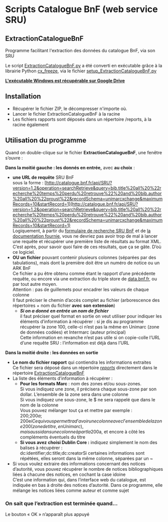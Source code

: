 Scripts Catalogue BnF (web service SRU)
==

ExtractionCatalogueBnF
--
Programme facilitant l'extraction des données du catalogue BnF, via son SRU

Le script [ExtractionCatalogueBnF.py](ExtractionCatalogueBnF.py) a été converti en exécutable grâce à la librairie Python [cx_freeze](https://anthony-tuininga.github.io/cx_Freeze/), via le fichier [setup_ExtractionCatalogueBnF.py](setup_ExtractionCatalogueBnF.py)

**[L'exécutable Windows est récupérable sur Google Drive](https://drive.google.com/open?id=0B_SuYb5EUx7QVnQzRGZVaFpiY2c)**

## Installation

*   Récupérer le fichier ZIP, le décompresser n'importe où.
*   Lancer le fichier ExtractionCatalogueBnF à la racine
*   Les fichiers rapports sont déposés dans un répertoire /reports, à la racine également

## Utilisation du programme

Quand on double-clique sur le fichier **ExtractionCatalogueBnF**, une fenêtre s’ouvre :


**Dans la moitié gauche : les donnés en entrée,** avec **au choix** :

*   **une URL de requête** SRU BnF  
    sous la forme : [http://catalogue.bnf.fr/api/SRU?version=1.2&operation=searchRetrieve&query=bib.title%20all%20%22recherche%20temps%20perdu%20retrouve%22%20and%20bib.author%20all%20%22proust%22&recordSchema=unimarcxchange&maximumRecords=10&startRecord=1](http://catalogue.bnf.fr/api/SRU?version=1.2&operation=searchRetrieve&query=bib.title%20all%20%22recherche%20temps%20perdu%20retrouve%22%20and%20bib.author%20all%20%22proust%22&recordSchema=unimarcxchange&maximumRecords=10&startRecord=1)  
    Logiquement, à partir du [formulaire de recherche SRU BnF](http://catalogue.bnf.fr/api) et de [la documentation fournie](http://www.bnf.fr/fr/professionnels/recuperation_donnees_bnf_boite_outils/a.service_SRU.html), vous ne devriez pas avoir trop de mal à lancer une requête et récupérer une première liste de résultats au format XML. C’est après, pour savoir quoi faire de ces résultats, que ça se gâte. D’où ce logiciel.
*   **OU un fichier** pouvant contenir plusieurs colonnes (séparées par des tabulations), mais dont la première doit être un numéro de notice ou un ARK BnF  
    Ce fichier a pu être obtenu comme étant le rapport d’une précédente requête, ou encore via une extraction du triple store de [data.bnf.fr](http://data.bnf.fr), ou par tout autre moyen.  
    Attention : pas de guillemets pour encadrer les valeurs de chaque colonne  
    Il faut préciser le chemin d’accès complet au fichier (arborescence des répertoires + nom du fichier **avec** **son** **extension**)
    *   **_Si on a donné en entrée un nom de fichier_**  
        il faut préciser quel format en sortie on veut utiliser pour indiquer les éléments d’information à récupérer : si je dis au programme récupérer la zone 100, celle-ci n’est pas la même en Unimarc (zone de données codées) et Intermarc (auteur principal)  
        Cette information en revanche n’est pas utile si on copie-colle l’URL d’une requête SRU : l’information est déjà dans l’URL

**Dans la moitié droite : les données en sortie**


*   **Le nom du fichier rapport** qui contiendra les informations extraites  
    Ce fichier sera déposé dans un répertoire <span style="text-decoration:underline;">_reports_</span> directement dans le répertoire <span style="text-decoration:underline;">ExtractionCatalogueBnF</span>
*   La liste des éléments d’information à récupérer :
    *   **Pour les formats Marc** : nom des zones et/ou sous-zones.  
        Si vous indiquez une zone, il précisera chaque sous-zone par son dollar. L’ensemble de la zone sera dans une colonne  
        Si vous indiquez une sous-zone, le $ ne sera rappelé que dans le nom de la colonne  
        Vous pouvez mélanger tout ça et mettre par exemple :  
        200;200$a;200$e$i  
        Ce qui vous permettra d’avoir une colonne avec l’ensemble de la zone 200 (zone de titre, en Unimarc), mais aussi dans une colonne à part la 200$a, et encore à côté les compléments éventuels du titre
    *   **Si vous avez choisi Dublin Core :** indiquez simplement le nom des balises à récupérer :  
        dc:identifier;dc:title;dc:creatorSi certaines informations sont répétées, elles seront dans la même colonne, séparées par un ~
*   Si vous voulez extraire des informations concernant des notices d’autorité, vous pouvez récupérer le nombre de notices bibliographiques liées à chacune des notices, en cochant la case idoine  
    C’est une information qui, dans l’interface web du catalogue, est indiquée en bas à droite des notices d’autorité. Dans ce programme, elle mélange les notices liées comme auteur et comme sujet  
    
### On sait que l’extraction est terminée quand…

Le bouton « OK » n’apparaît plus appuyé
